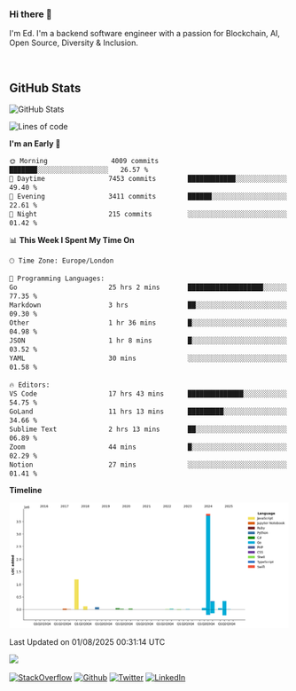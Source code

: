### Hi there 👋
 I'm Ed. I'm a backend software engineer with a passion for Blockchain, AI, Open Source, Diversity & Inclusion.

<br />

<h2>GitHub Stats</h2>
<p><img src="https://github-readme-stats.vercel.app/api?username=echarrod&amp;show_icons=true" alt="GitHub Stats"></p>

<!--START_SECTION:waka-->
![Lines of code](https://img.shields.io/badge/From%20Hello%20World%20I%27ve%20Written-6.2%20million%20lines%20of%20code-blue)

**I'm an Early 🐤** 

```text
🌞 Morning                4009 commits        ███████░░░░░░░░░░░░░░░░░░   26.57 % 
🌆 Daytime                7453 commits        ████████████░░░░░░░░░░░░░   49.40 % 
🌃 Evening                3411 commits        ██████░░░░░░░░░░░░░░░░░░░   22.61 % 
🌙 Night                  215 commits         ░░░░░░░░░░░░░░░░░░░░░░░░░   01.42 % 
```


📊 **This Week I Spent My Time On** 

```text
🕑︎ Time Zone: Europe/London

💬 Programming Languages: 
Go                       25 hrs 2 mins       ███████████████████░░░░░░   77.35 % 
Markdown                 3 hrs               ██░░░░░░░░░░░░░░░░░░░░░░░   09.30 % 
Other                    1 hr 36 mins        █░░░░░░░░░░░░░░░░░░░░░░░░   04.98 % 
JSON                     1 hr 8 mins         █░░░░░░░░░░░░░░░░░░░░░░░░   03.52 % 
YAML                     30 mins             ░░░░░░░░░░░░░░░░░░░░░░░░░   01.58 % 

🔥 Editors: 
VS Code                  17 hrs 43 mins      ██████████████░░░░░░░░░░░   54.75 % 
GoLand                   11 hrs 13 mins      █████████░░░░░░░░░░░░░░░░   34.66 % 
Sublime Text             2 hrs 13 mins       ██░░░░░░░░░░░░░░░░░░░░░░░   06.89 % 
Zoom                     44 mins             █░░░░░░░░░░░░░░░░░░░░░░░░   02.29 % 
Notion                   27 mins             ░░░░░░░░░░░░░░░░░░░░░░░░░   01.41 % 
```

**Timeline**

![Lines of Code chart](https://raw.githubusercontent.com/echarrod/echarrod/main/assets/bar_graph.png)


 Last Updated on 01/08/2025 00:31:14 UTC
<!--END_SECTION:waka-->

![](https://komarev.com/ghpvc/?username=echarrod)

<p>
<a href="https://stackoverflow.com/users/1014632/ech" target="_blank"><img alt="StackOverflow" src="https://img.shields.io/badge/-Stackoverflow-FE7A16?style=for-the-badge&logo=stack-overflow&logoColor=white" /></a> 
<a href="https://github.com/echarrod" target="_blank"><img alt="Github" src="https://img.shields.io/badge/GitHub-%2312100E.svg?&style=for-the-badge&logo=Github&logoColor=white" /></a> 
<a href="https://twitter.com/e_harrod" target="_blank"><img alt="Twitter" src="https://img.shields.io/badge/twitter-%231DA1F2.svg?&style=for-the-badge&logo=twitter&logoColor=white" /></a> 
<a href="https://www.linkedin.com/in/ed-harrod" target="_blank"><img alt="LinkedIn" src="https://img.shields.io/badge/linkedin-%230077B5.svg?&style=for-the-badge&logo=linkedin&logoColor=white" /></a>
